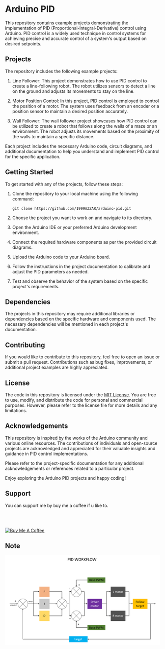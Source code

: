 # Arduino PID

This repository contains example projects demonstrating the implementation of PID (Proportional-Integral-Derivative) control using Arduino. PID control is a widely used technique in control systems for achieving precise and accurate control of a system's output based on desired setpoints.

## Projects

The repository includes the following example projects:

1. Line Follower: This project demonstrates how to use PID control to create a line-following robot. The robot utilizes sensors to detect a line on the ground and adjusts its movements to stay on the line.

2. Motor Position Control: In this project, PID control is employed to control the position of a motor. The system uses feedback from an encoder or a position sensor to maintain a desired position accurately.

3. Wall Follower: The wall follower project showcases how PID control can be utilized to create a robot that follows along the walls of a maze or an environment. The robot adjusts its movements based on the proximity of the walls to maintain a specific distance.

Each project includes the necessary Arduino code, circuit diagrams, and additional documentation to help you understand and implement PID control for the specific application.

## Getting Started

To get started with any of the projects, follow these steps:

1. Clone the repository to your local machine using the following command:
   ```
   git clone https://github.com/1999AZZAR/arduino-pid.git
   ```

2. Choose the project you want to work on and navigate to its directory.

3. Open the Arduino IDE or your preferred Arduino development environment.

4. Connect the required hardware components as per the provided circuit diagrams.

5. Upload the Arduino code to your Arduino board.

6. Follow the instructions in the project documentation to calibrate and adjust the PID parameters as needed.

7. Test and observe the behavior of the system based on the specific project's requirements.

## Dependencies

The projects in this repository may require additional libraries or dependencies based on the specific hardware and components used. The necessary dependencies will be mentioned in each project's documentation.

## Contributing

If you would like to contribute to this repository, feel free to open an issue or submit a pull request. Contributions such as bug fixes, improvements, or additional project examples are highly appreciated.

## License

The code in this repository is licensed under the [MIT License](LICENSE). You are free to use, modify, and distribute the code for personal and commercial purposes. However, please refer to the license file for more details and any limitations.

## Acknowledgements

This repository is inspired by the works of the Arduino community and various online resources. The contributions of individuals and open-source projects are acknowledged and appreciated for their valuable insights and guidance in PID control implementations.

Please refer to the project-specific documentation for any additional acknowledgements or references related to a particular project.

Enjoy exploring the Arduino PID projects and happy coding!

## Support

You can support me by buy me a coffee if u like to.

<div align="left">
<!--   <h4>And you can also support me by <a href="https://www.buymeacoffee.com/azzar" target="_blank">buying me coffee</a></h4> -->
  <a href="https://www.buymeacoffee.com/azzar" target="_blank">
    <img src="https://cdn.buymeacoffee.com/buttons/v2/default-yellow.png" alt="Buy Me A Coffee" style="height: 42px !important;width: 151.9px !important; margin-top: 50px !important;">
  </a>
</div>

## Note

![PID Workflow](https://github.com/1999AZZAR/arduino-pid/blob/master/how%20its%20work.png)
